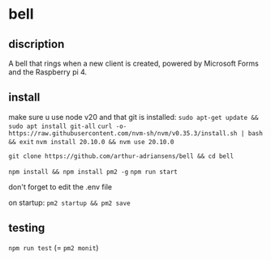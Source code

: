 <!-- @format -->

# bell

## discription

A bell that rings when a new client is created, powered by Microsoft Forms and the Raspberry pi 4.

## install

make sure u use node v20 and that git is installed:
`sudo apt-get update && sudo apt install git-all`
`curl -o- https://raw.githubusercontent.com/nvm-sh/nvm/v0.35.3/install.sh | bash && exit`
`nvm install 20.10.0 && nvm use 20.10.0`

`git clone https://github.com/arthur-adriansens/bell && cd bell`

`npm install && npm install pm2 -g`
`npm run start`

don't forget to edit the .env file

on startup:
`pm2 startup && pm2 save`

## testing

`npm run test` (= `pm2 monit`)
